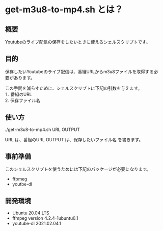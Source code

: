 # get-m3u8-to-mp4.sh とは？

## 概要
Youtubeのライブ配信の保存をしたいときに使えるシェルスクリプトです。

##  目的
保存したいYoutubeのライブ配信は、番組URLからm3u8ファイルを取得する必要があります。

この手間を減らすために、シェルスクリプトに下記の引数を与えます。  
1 . 番組のURL  
2. 保存ファイル名  

## 使い方
./get-m3u8-to-mp4.sh URL OUTPUT

URL は、番組のURL
OUTPUT は、保存したいファイル名
を書きます。

## 事前準備
このシェルスクリプトを使うためには下記のパッケージが必要になります。
- ffpmeg
- youtbe-dl

## 開発環境
- Ubuntu 20.04 LTS
- ffmpeg version 4.2.4-1ubuntu0.1
- youtube-dl 2021.02.04.1
